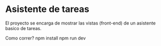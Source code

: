 # Asistente de tareas 
El proyecto se encarga de mostrar las vistas (front-end) de un asistente basico de tareas. 

Como correr?
npm install
npm run dev 
